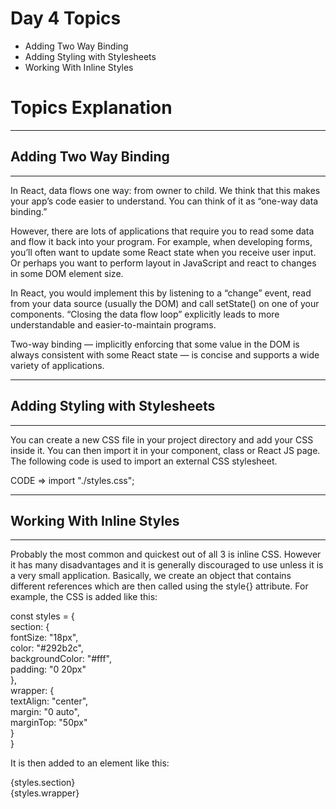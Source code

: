 <!-- Day 4 -->

# Day 4 Topics

- Adding Two Way Binding
- Adding Styling with Stylesheets
- Working With Inline Styles

# Topics Explanation 

<hr>

## Adding Two Way Binding

<hr>

In React, data flows one way: from owner to child. We think that this makes your app’s code easier to understand. You can think of it as “one-way data binding.”

However, there are lots of applications that require you to read some data and flow it back into your program. For example, when developing forms, you’ll often want to update some React state when you receive user input. Or perhaps you want to perform layout in JavaScript and react to changes in some DOM element size.

In React, you would implement this by listening to a “change” event, read from your data source (usually the DOM) and call setState() on one of your components. “Closing the data flow loop” explicitly leads to more understandable and easier-to-maintain programs.

Two-way binding — implicitly enforcing that some value in the DOM is always consistent with some React state — is concise and supports a wide variety of applications.

<hr>

## Adding Styling with Stylesheets

<hr>

You can create a new CSS file in your project directory and add your CSS inside it. You can then import it in your component, class or React JS page.
The following code is used to import an external CSS stylesheet.


CODE => import "./styles.css";


<hr>

## Working With Inline Styles 

<hr>


Probably the most common and quickest out of all 3 is inline CSS. However it has many disadvantages and it is generally discouraged to use unless it is a very small application.
Basically, we create an object that contains different references which are then called using the style{} attribute.
For example, the CSS is added like this:


const styles = {                    <br>
  section: {                        <br> 
 fontSize: "18px",               <br>
    color: "#292b2c",               <br>
    backgroundColor: "#fff",        <br>
    padding: "0 20px"               <br>
  },                                <br>
  wrapper: {                        <br>
    textAlign: "center",            <br>
    margin: "0 auto",               <br>
    marginTop: "50px"               <br>
  }                                 <br>
}                                   <br>

It is then added to an element like this:

{styles.section} <br>
{styles.wrapper}

